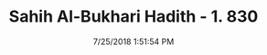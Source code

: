 ---
title        : "Sahih Al-Bukhari Hadith - 1. 830"
date         : 7/25/2018 1:51:54 PM
draft        : false
type         : "hadith"
layout       : "hadith"
BookCode     : "SHB"
VolumeNumber : "1"
HadithNumber : "830"
categories  :  ["Prayer Characteristics-Praying of women behind men"]
tags  :  ["Anas"]
---